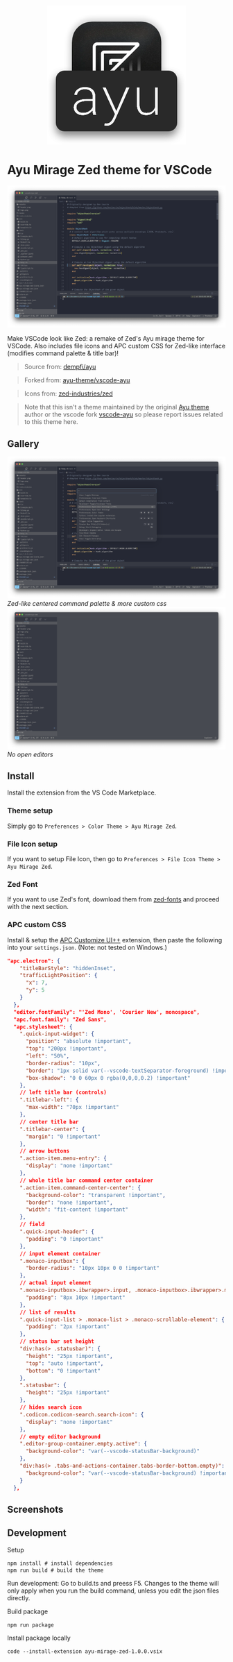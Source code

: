 <p align="center">
  <img src="assets/logo.png" alt="vscode-ayu">
</p>

# Ayu Mirage Zed theme for VSCode

![screen1](assets/scrn1.png)

Make VSCode look like Zed: a remake of Zed's Ayu mirage theme for VSCode. Also includes file icons and APC custom CSS for Zed-like interface (modifies command palette & title bar)!

> Source from: [dempfi/ayu](https://github.com/dempfi/ayu)

> Forked from: [ayu-theme/vscode-ayu](https://github.com/ayu-theme/vscode-ayu)

> Icons from: [zed-industries/zed](https://github.com/zed-industries/zed/tree/main/assets/icons/file_icons)

> Note that this isn't a theme maintained by the original [Ayu theme](https://github.com/dempfi/ayu) author or the vscode fork [vscode-ayu](https://github.com/dempfi/ayu) so please report issues related to this theme here.

## Gallery

![screen2](assets/scrn2.png)
_Zed-like centered command palette & more custom css_
![screen3](assets/scrn3.png)
_No open editors_

## Install

Install the extension from the VS Code Marketplace.

### Theme setup

Simply go to `Preferences > Color Theme > Ayu Mirage Zed`.

### File Icon setup

If you want to setup File Icon, then go to `Preferences > File Icon Theme > Ayu Mirage Zed`.

### Zed Font

If you want to use Zed's font, download them from [zed-fonts](https://github.com/zed-industries/zed-fonts) and proceed with the next section.

### APC custom CSS

Install & setup the [APC Customize UI++](https://marketplace.visualstudio.com/items?itemName=drcika.apc-extension) extension, then paste the following into your `settings.json`. (Note: not tested on Windows.)

```json
"apc.electron": {
    "titleBarStyle": "hiddenInset",
    "trafficLightPosition": {
      "x": 7,
      "y": 5
    }
  },
  "editor.fontFamily": "'Zed Mono', 'Courier New', monospace",
  "apc.font.family": "Zed Sans",
  "apc.stylesheet": {
    ".quick-input-widget": {
      "position": "absolute !important",
      "top": "200px !important",
      "left": "50%",
      "border-radius": "10px",
      "border": "1px solid var(--vscode-textSeparator-foreground) !important",
      "box-shadow": "0 0 60px 0 rgba(0,0,0,0.2) !important"
    },
    // left title bar (controls)
    ".titlebar-left": {
      "max-width": "70px !important"
    },
    // center title bar
    ".titlebar-center": {
      "margin": "0 !important"
    },
    // arrow buttons
    ".action-item.menu-entry": {
      "display": "none !important"
    },
    // whole title bar command center container
    ".action-item.command-center-center": {
      "background-color": "transparent !important",
      "border": "none !important",
      "width": "fit-content !important"
    },
    // field
    ".quick-input-header": {
      "padding": "0 !important"
    },
    // input element container
    ".monaco-inputbox": {
      "border-radius": "10px 10px 0 0 !important"
    },
    // actual input element
    ".monaco-inputbox>.ibwrapper>.input, .monaco-inputbox>.ibwrapper>.mirror": {
      "padding": "8px 10px !important"
    },
    // list of results
    ".quick-input-list > .monaco-list > .monaco-scrollable-element": {
      "padding": "2px !important"
    },
    // status bar set height
    "div:has(> .statusbar)": {
      "height": "25px !important",
      "top": "auto !important",
      "bottom": "0 !important"
    },
    ".statusbar": {
      "height": "25px !important"
    },
    // hides search icon
    ".codicon.codicon-search.search-icon": {
      "display": "none !important"
    },
    // empty editor background
    ".editor-group-container.empty.active": {
      "background-color": "var(--vscode-statusBar-background)"
    },
    "div:has(> .tabs-and-actions-container.tabs-border-bottom.empty)": {
      "background-color": "var(--vscode-statusBar-background) !important"
    }
  },
```

## Screenshots

## Development

Setup

```shell
npm install # install dependencies
npm run build # build the theme
```

Run development: Go to build.ts and preess F5. Changes to the theme will only apply when you run the build command, unless you edit the json files directly.

Build package

```shell
npm run package
```

Install package locally

```shell
code --install-extension ayu-mirage-zed-1.0.0.vsix
```

